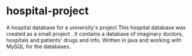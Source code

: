 # hospital-project
A hospital database for a university's project
 This hospital database was created as a small project . 
 It contains a database of imaginary doctors, hospitals and patients' drugs and info.
 Written in java and working with MySQL for the databases.
